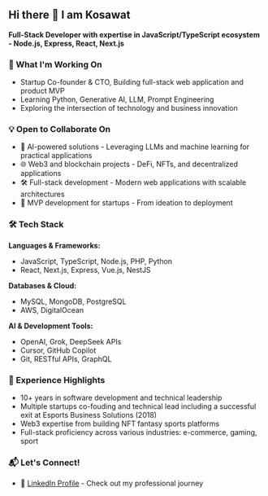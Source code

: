 ## Hi there 👋 I am Kosawat

**Full-Stack Developer with expertise in JavaScript/TypeScript ecosystem - Node.js, Express, React, Next.js**

### 🚀 What I'm Working On

- Startup Co-founder & CTO, Building full-stack web application and product MVP
- Learning Python, Generative AI, LLM, Prompt Engineering
- Exploring the intersection of technology and business innovation

### 💡 Open to Collaborate On

- 🤖 AI-powered solutions - Leveraging LLMs and machine learning for practical applications
- 🌐 Web3 and blockchain projects - DeFi, NFTs, and decentralized applications
- 🛠️ Full-stack development - Modern web applications with scalable architectures
- 🚀 MVP development for startups - From ideation to deployment

### 🛠️ Tech Stack
**Languages & Frameworks:**

- JavaScript, TypeScript, Node.js, PHP, Python
- React, Next.js, Express, Vue.js, NestJS

**Databases & Cloud:**

- MySQL, MongoDB, PostgreSQL
- AWS, DigitalOcean

**AI & Development Tools:**

- OpenAI, Grok, DeepSeek APIs
- Cursor, GitHub Copilot
- Git, RESTful APIs, GraphQL

### 🌟 Experience Highlights

- 10+ years in software development and technical leadership
- Multiple startups co-fouding and technical lead including a successful exit at Esports Business Solutions (2018)
- Web3 expertise from building NFT fantasy sports platforms
- Full-stack proficiency across various industries: e-commerce, gaming, sport

### 📬 Let's Connect!

- 💼 [LinkedIn Profile](https://www.linkedin.com/in/kosawat-sukchaya-10290427/) - Check out my professional journey

<!--
**kosawat/kosawat** is a ✨ _special_ ✨ repository because its `README.md` (this file) appears on your GitHub profile.

Here are some ideas to get you started:

- 🔭 I’m currently working on ...
- 🌱 I’m currently learning ...
- 👯 I’m looking to collaborate on ...
- 🤔 I’m looking for help with ...
- 💬 Ask me about ...
- 📫 How to reach me: ...
- 😄 Pronouns: ...
- ⚡ Fun fact: ...
-->
